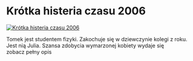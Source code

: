 Krótka histeria czasu 2006 
=============
[![Krótka histeria czasu 2006 ](http://vidos.pl/images/player.gif)](http://vidos.pl/krotka-histeria-czasu-2006)

 Tomek jest studentem fizyki. Zakochuje się w dziewczynie kolegi z roku. Jest nią Julia. Szansa zdobycia wymarzonej kobiety wydaje się zobacz pełny opis
